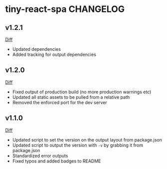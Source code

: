 # tiny-react-spa CHANGELOG

## v1.2.1

[Diff](https://github.com/airtame/airtame-gooey-react/compare/v1.2.0...v1.2.1)

- Updated dependencies
- Added tracking for output dependencies

## v1.2.0

[Diff](https://github.com/airtame/airtame-gooey-react/compare/v1.1.0...v1.2.0)

- Fixed output of production build (no more production warnings etc)
- Updated all static assets to be pulled from a relative path
- Removed the enforced port for the dev server

## v1.1.0

[Diff](https://github.com/airtame/airtame-gooey-react/compare/v1.0.0...v1.1.0)

- Updated script to set the version on the output layout from package.json
- Updated script to output the version with `-v` by grabbing it from package.json
- Standardized error outputs
- Fixed typos and added badges to README

